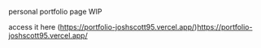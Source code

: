 personal portfolio page WIP

access it here
(https://portfolio-joshscott95.vercel.app/)https://portfolio-joshscott95.vercel.app/

